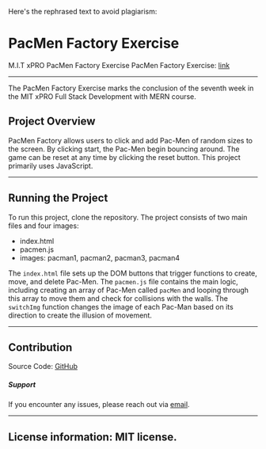 Here's the rephrased text to avoid plagiarism:

# PacMen Factory Exercise

M.I.T xPRO PacMen Factory Exercise
PacMen Factory Exercise: [link](https://github.com/MuhammadAliCheema/pacmen.git)

___

The PacMen Factory Exercise marks the conclusion of the seventh week in the MIT xPRO Full Stack Development with MERN course.

## Project Overview
PacMen Factory allows users to click and add Pac-Men of random sizes to the screen. By clicking start, the Pac-Men begin bouncing around. The game can be reset at any time by clicking the reset button. This project primarily uses JavaScript.
___

## Running the Project
To run this project, clone the repository. The project consists of two main files and four images:<br>
- index.html
- pacmen.js
- images: pacman1, pacman2, pacman3, pacman4

The `index.html` file sets up the DOM buttons that trigger functions to create, move, and delete Pac-Men. The `pacmen.js` file contains the main logic, including creating an array of Pac-Men called `pacMen` and looping through this array to move them and check for collisions with the walls. The `switchImg` function changes the image of each Pac-Man based on its direction to create the illusion of movement.
___

## Contribution
Source Code: <a href="https://github.com/EliHeuman/PacMen-Factory-Exercise/blob/master/index.html">GitHub</a>

##### Support
If you encounter any issues, please reach out via <a href="mailto:biz.elih@gmail.com">email</a>.
___
## License information: MIT license.
